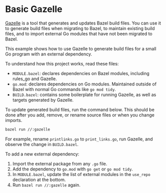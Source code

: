 # Basic Gazelle

[Gazelle](https://github.com/bazel-contrib/bazel-gazelle) is a tool that generates and updates Bazel build files. You can use it to generate build files when migrating to Bazel, to maintain existing build files, and to import external Go modules that have not been migrated to Bazel.

This example shows how to use Gazelle to generate build files for a small Go program with an external dependency.

To understand how this project works, read these files:

- `MODULE.bazel`: declares dependencies on Bazel modules, including rules_go and Gazelle.
- `go.mod`: declares dependencies on Go modules. Maintained outside of Bazel with normal Go commands like `go mod tidy`.
- `BUILD.bazel`: contains some boilerplate for running Gazelle, as well as targets generated by Gazelle.

To update generated build files, run the command below. This should be done after you add, remove, or rename source files or when you change imports.

```bash
bazel run //:gazelle
```

For example, rename `printlinks.go` to `print_links.go`, run Gazelle, and observe the change in `BUILD.bazel`.

To add a new external dependency:

1. Import the external package from any `.go` file.
1. Add the dependency to `go.mod` with `go get` or `go mod tidy`.
1. In `MODULE.bazel`, update the list of external modules in the `use_repo` declaration at the bottom.
1. Run `bazel run //:gazelle` again.
